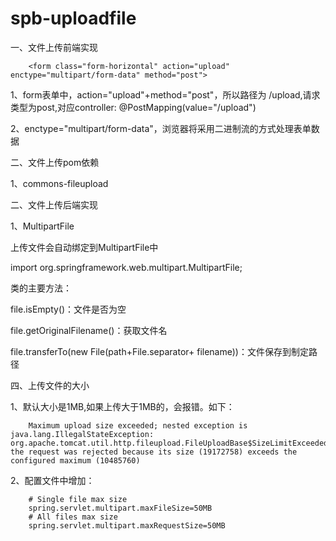 # spb-uploadfile

一、文件上传前端实现

        <form class="form-horizontal" action="upload" enctype="multipart/form-data" method="post">
        
1、form表单中，action="upload"+method="post"，所以路径为 /upload,请求类型为post,对应controller: @PostMapping(value="/upload")

2、enctype="multipart/form-data"，浏览器将采用二进制流的方式处理表单数据

二、文件上传pom依赖

1、commons-fileupload


二、文件上传后端实现

1、MultipartFile

上传文件会自动绑定到MultipartFile中

import org.springframework.web.multipart.MultipartFile;

类的主要方法：

file.isEmpty()：文件是否为空

file.getOriginalFilename()：获取文件名

file.transferTo(new File(path+File.separator+ filename))：文件保存到制定路径

四、上传文件的大小

1、默认大小是1MB,如果上传大于1MB的，会报错。如下：

        Maximum upload size exceeded; nested exception is java.lang.IllegalStateException: org.apache.tomcat.util.http.fileupload.FileUploadBase$SizeLimitExceededException: the request was rejected because its size (19172758) exceeds the configured maximum (10485760)

2、配置文件中增加：

        # Single file max size
        spring.servlet.multipart.maxFileSize=50MB
        # All files max size
        spring.servlet.multipart.maxRequestSize=50MB

    